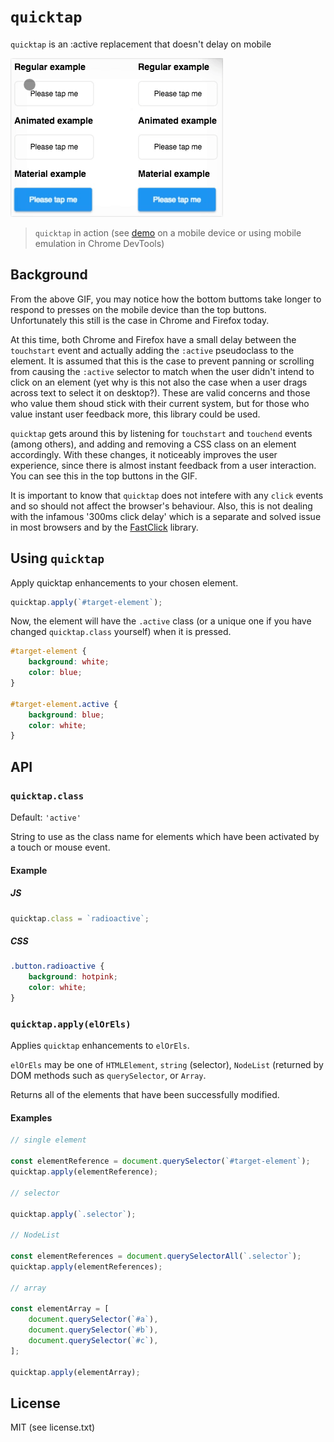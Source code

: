 # `quicktap`

`quicktap` is an :active replacement that doesn't delay on mobile

![Demo](demo/res/img/demo.gif)

> `quicktap` in action (see [demo](https://marcoms.github.io/quicktap/demo) on a mobile device or using mobile emulation in Chrome DevTools)

## Background

From the above GIF, you may notice how the bottom buttoms take longer to respond to presses on the mobile device than the top buttons. Unfortunately this still is the case in Chrome and Firefox today.

At this time, both Chrome and Firefox have a small delay between the `touchstart` event and actually adding the `:active` pseudoclass to the element. It is assumed that this is the case to prevent panning or scrolling from causing the `:active` selector to match when the user didn't intend to click on an element (yet why is this not also the case when a user drags across text to select it on desktop?). These are valid concerns and those who value them shoud stick with their current system, but for those who value instant user feedback more, this library could be used.

`quicktap` gets around this by listening for `touchstart` and `touchend` events (among others), and adding and removing a CSS class on an element accordingly. With these changes, it noticeably improves the user experience, since there is almost instant feedback from a user interaction. You can see this in the top buttons in the GIF.

It is important to know that `quicktap` does not intefere with any `click` events and so should not affect the browser's behaviour. Also, this is not dealing with the infamous '300ms click delay' which is a separate and solved issue in most browsers and by the [FastClick](https://github.com/ftlabs/fastclick) library.

## Using `quicktap`

Apply quicktap enhancements to your chosen element.

```js
quicktap.apply(`#target-element`);
```

Now, the element will have the `.active` class (or a unique one if you have changed `quicktap.class` yourself) when it is pressed.

```css
#target-element {
	background: white;
	color: blue;
}

#target-element.active {
	background: blue;
	color: white;
}
```

## API

### `quicktap.class`

Default: `'active'`

String to use as the class name for elements which have been activated by a touch or mouse event.

#### Example

##### JS

```js
quicktap.class = `radioactive`;
```

##### CSS

```css
.button.radioactive {
	background: hotpink;
	color: white;
}
```

### `quicktap.apply(elOrEls)`

Applies `quicktap` enhancements to `elOrEls`.

`elOrEls` may be one of `HTMLElement`, `string` (selector), `NodeList` (returned by DOM methods such as `querySelector`, or `Array`.

Returns all of the elements that have been successfully modified.

#### Examples

```js
// single element

const elementReference = document.querySelector(`#target-element`);
quicktap.apply(elementReference);

// selector

quicktap.apply(`.selector`);

// NodeList

const elementReferences = document.querySelectorAll(`.selector`);
quicktap.apply(elementReferences);

// array

const elementArray = [
	document.querySelector(`#a`),
	document.querySelector(`#b`),
	document.querySelector(`#c`),
];

quicktap.apply(elementArray);
```

## License

MIT (see license.txt)

